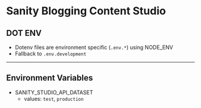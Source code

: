 # Sanity Blogging Content Studio

## **DOT ENV**

- Dotenv files are environment specific (`.env.*`) using NODE_ENV
- Fallback to `.env.development`

<hr>

## **Environment Variables**

- SANITY_STUDIO_API_DATASET
  - values: `test`, `production`
